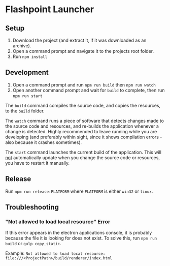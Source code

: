 # Flashpoint Launcher

## Setup
1. Download the project (and extract it, if it was downloaded as an archive).
2. Open a command prompt and navigate it to the projects root folder.
3. Run ``npm install``

## Development
1. Open a command prompt and run ``npm run build`` then ``npm run watch``
2. Open another command prompt and wait for ``build`` to complete, then run ``npm run start``

The ``build`` command compiles the source code, and copies the resources, to the ``build`` folder.

The ``watch`` command runs a piece of software that detects changes made to the source code and resources, and re-builds the application whenever a change is detected. Highly recommended to leave running while you are developing (and preferably within sight, since it shows compilation errors - also because it crashes sometimes).

The ``start`` command launches the current build of the application. This will <u>not</u> automatically update when you change the source code or resources, you have to restart it manually.

## Release
Run ``npm run release:PLATFORM`` where ``PLATFORM`` is either ``win32`` or ``linux``.

## Troubleshooting

### "Not allowed to load local resource" Error
If this error appears in the electron applications console, it is probably because the file it is looking for does not exist. To solve this, run ``npm run build`` or ``gulp copy_static``.

Example: ``Not allowed to load local resource: file:///<ProjectPath>/build/renderer/index.html``
